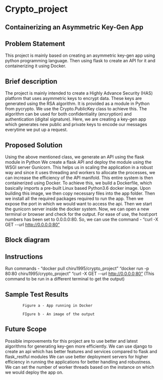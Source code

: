 # Crypto_project
 

## Containerizing an Asymmetric Key-Gen App 


## Problem Statement
This project is mainly based on creating an asymmetric key-gen app using python programming language. Then using flask to create an API for it and containerizing it using Docker.
## Brief description
The project is mainly intended to create a Highly Advance Security (HAS) platform that uses asymmetric keys to  encrypt data.
These keys are generated using the RSA algorithm. It is provided as a module in Python from pycrypto. We use the Crypto.PublicKey class to achieve this.
The algorithm can be used for both confidentiality (encryption) and authentication (digital signature).
Here, we are creating a key-gen app which generates new public and private keys to encode our messages everytime we put up a request.

## Proposed Solution
Using the above mentioned class, we generate an API using the flask module in Python
We create a flask API and deploy the module using the WSGI server Gunicorn. This helps us in scaling the application in a robust way and since it uses threading and workers to allocate the processes, we can increase the efficiency of the API manifold.
This entire system is then containerized using Docker. 
To achieve this, we build a Dockerfile, which basically imports a pre-built Linux based Python3.6 docker image. 
Upon building this image, we then copy necessary files into the app folder.
Then we install all the required packages required to run the app.
Then we expose the port in which we would want to access the api.
Then we start the gunicorn server inside the docker system.
Now, we can open a new terminal or browser and check for the output.
For ease of use, the host:port numbers has been set to 0.0.0.0:80. So, we can use the command - 
“curl -X GET --url http://0.0.0.0:80”

## Block diagram

## Instructions
Run commands -
 “docker pull chiru1995/crypto_project”
“docker run -p 80:80 chiru1995/crypto_project”
“curl -X GET --url http://0.0.0.0:80” (This command to be run in a different terminal to get the output)
## Sample Test Results
			Figure a - App running in Docker

			FIgure b - An image of the output
## Future Scope
Possible improvements for this project are to use better and latest algorithms for generating key-gen more efficiently.
We can use django to create an api which has better features and services compared to flask and flask_restful modules
We can use better deployment servers for higher efficiency in running the applications for better handling and robustness.
We can set the number of worker threads based on the instance on which we would deploy the app on.  
